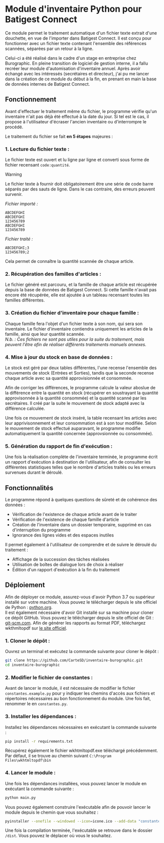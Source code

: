# Module d'inventaire Python pour Batigest Connect
Ce module permet le traitement automatique d'un fichier texte extrait d'une douchette, en vue de l'importer dans Batigest Connect. Il est conçu pour fonctionner avec un fichier texte contenant l'ensemble des références scannées, séparées par un retour à la ligne.  

Celui-ci a été réalisé dans le cadre d'un stage en entreprise chez Burographic. En pleine transition de logiciel de gestion interne, il a fallu recréer leur module d'automisation d'inventaire annuel. Après avoir échangé avec les intéressés (secrétaires et directeur), j'ai pu me lancer dans la création de ce module du début à la fin, en prenant en main la base de données internes de Batigest Connect.

## Fonctionnement 
Avant d'effectuer le traitement même du fichier, le programme vérifie qu'un inventaire n'ait pas déjà été effectué à la date du jour. Si tel est le cas, il propose à l'utilisateur d'écraser l'ancien inventaire ou d'interrompre le procédé.

Le traitement du fichier se fait **en 5 étapes** majeures :
### 1. **Lecture du fichier texte** :  

Le fichier texte est ouvert et lu ligne par ligne et converti sous forme de fichier recensant `code:quantité`.  

> [!WARNING]
> Le fichier texte à fournir doit obligatoirement être une série de code barre séparés par des sauts de ligne.
> Dans le cas contraire, des erreurs peuvent survenir.

*Fichier importé :*
```
ABCDEFGHI
ABCDEFGHI
123456789
ABCDEFGHI
123456789
```

*Fichier traité :*
```
ABCDEFGHI;3
123456789;2
```

Cela permet de connaître la quantité scannée de chaque article.

### 2. **Récupération des familles d'articles** : 

Le fichier généré est parcouru, et la famille de chaque article est récupérée depuis la base de données de Batigest Connect. Si cette famille n'avait pas encore été récupérée, elle est ajoutée à un tableau recensant toutes les familles différentes.

### 3. **Création du fichier d'inventaire pour chaque famille** :

Chaque famille fera l'objet d'un fichier texte à son nom, qui sera son inventaire. Le fichier d'inventaire contiendra uniquement les articles de la famille, ainsi que leur quantité scannée.  
*N.b. : Ces fichiers ne sont pas utiles pour la suite du traitement, mais peuvent l'être afin de réaliser différents traitements manuels annexes.*

### 4. **Mise à jour du stock en base de données** :

Le stock est géré par deux tables différentes, l'une recense l'ensemble des mouvements de stock (Entrées et Sorties), tandis que la seconde recense chaque article avec sa quantité approvisionnée et consommée.

Afin de corriger les différences, le programme calcule la valeur aboslue de la différence entre la quantité en stock (récupérer en soustrayant la quantité approvisonnée à la quantité consommée) et la quantité scanné par les secrétaires. Il créé par la suite le mouvement de stock adapté avec la différence calculée.

Une fois ce mouvement de stock inséré, la table recensant les articles avec leur apprivisonnement et leur consommation est à son tour modifiée. Selon le mouvement de stock effectué auparavant, le programme modifie automatiquement la quantité concernée (approvsionnée ou consommée).

### 5. **Génération du rapport de fin d'exécution** :

Une fois la réalisation complète de l'inventaire terminée, le programme écrit un rapport d'exécution à destination de l'utilisateur, afin de consulter les différentes statistiques telles que le nombre d'articles traités ou les erreurs survenues durant le déroulé.

## Fonctionnalités

Le programme répond à quelques questions de sûreté et de cohérence des données :
- Vérification de l'existence de chaque article avant de le traiter
- Vérification de l'existence de chaque famille d'article
- Création de l'inventaire dans un dossier temporaire, supprimé en cas d'interruption du programme
- Ignorance des lignes vides et des espaces inutiles

Il permet également à l'utilisateur de comprendre et de suivre le déroulé du traitement :
- Affichage de la succession des tâches réalisées
- Utilisation de boîtes de dialogue lors de choix à réaliser
- Édition d'un rapport d'exécution à la fin du traitement


## Déploiement

Afin de déployer ce module, assurez-vous d'avoir Python 3.7 ou supérieur installé sur votre machine. Vous pouvez le télécharger depuis le site officiel de Python : [python.org](https://www.python.org/downloads/).  
Il est également nécessaire d'avoir Git installé sur sa machine pour cloner ce dépôt GitHub. Vous pouvez le télécharger depuis le site officiel de Git : [git-scm.com](https://git-scm.com/downloads).
Afin de générer les rapports au format PDF, téléchargez wkthmltopdf sur [le site officiel](https://wkhtmltopdf.org/downloads.html).
### 1. **Cloner le dépôt** :
Ouvrez un terminal et exécutez la commande suivante pour cloner le dépôt :
```bash
git clone https://github.com/CarteSD/inventaire-burographic.git
cd inventaire-burographic
```

### 2. **Modifier le fichier de constantes** :
Avant de lancer le module, il est nécessaire de modifier le fichier `constantes.example.py` pour y indiquer les chemins d'accès aux fichiers et répertoires nécessaires au bon fonctionnement du module. Une fois fait, renommer le en `constantes.py`.

### 3. **Installer les dépendances** :
Installez les dépendances nécessaires en exécutant la commande suivante :
```bash
pip install -r requirements.txt
```
Récupérez également le fichier wkhtmltopdf.exe téléchargé précédemment. Par défaut, il se trouve au chemin suivant `C:\Program Files\wkhtmltopdf\bin`

### 4. **Lancer le module** :
Une fois les dépendances installées, vous pouvez lancer le module en exécutant la commande suivante :
```bash
python main.py
```

Vous pouvez également construire l'exécutable afin de pouvoir lancer le module depuis le chemin que vous souhaitez :
```bash
pyinstaller --onefile --windowed --icon=icone.ico --add-data "constantes.py;." --add-data "icone.ico;." --add-data "report_template.html;." --name "BUROGRAPHIC_Inventaire" main.py
```

Une fois la compilation terminée, l'exécutable se retrouve dans le dossier `/dist`. Vous pouvez le déplacer où vous le souhaitez.